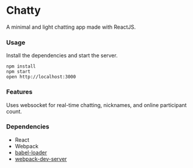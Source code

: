 Chatty
=====================

A minimal and light chatting app made with ReactJS.

### Usage
Install the dependencies and start the server.

```
npm install
npm start
open http://localhost:3000
```

### Features

Uses websocket for real-time chatting, nicknames, and online participant count.

### Dependencies

* React
* Webpack
* [babel-loader](https://github.com/babel/babel-loader)
* [webpack-dev-server](https://github.com/webpack/webpack-dev-server)
